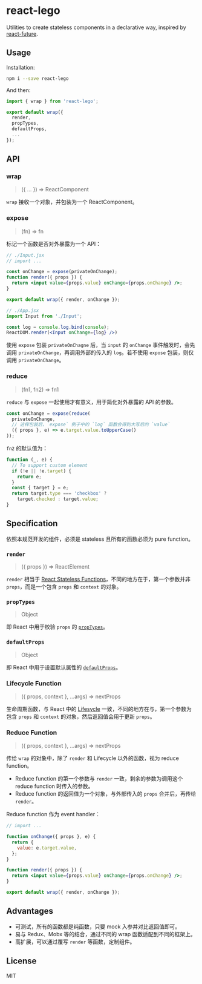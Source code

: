 # react-lego

Utilities to create stateless components in a declarative way, inspired by [react-future](https://github.com/reactjs/react-future/blob/master/09%20-%20Reduce%20State/01%20-%20Declarative%20Component%20Module.js).

## Usage

Installation:

```bash
npm i --save react-lego
```

And then:

```jsx
import { wrap } from 'react-lego';

export default wrap({
  render,
  propTypes,
  defaultProps,
  ...
});
```

## API

### wrap

> ({ ... }) => ReactComponent

`wrap` 接收一个对象，并包装为一个 ReactComponent。

### expose

> (fn) => fn

标记一个函数是否对外暴露为一个 API：

```jsx
// ./Input.jsx
// import ...

const onChange = expose(privateOnChange);
function render({ props }) {
  return <input value={props.value} onChange={props.onChange} />;
}

export default wrap({ render, onChange });

// ./App.jsx
import Input from './Input';

const log = console.log.bind(console);
ReactDOM.render(<Input onChange={log} />)
```

使用 `expose` 包装 `privateOnChagne` 后，当 `input` 的 `onChange` 事件触发时，会先调用 `privateOnChange`，再调用外部的传入的 `log`。若不使用 `expose` 包装，则仅调用 `privateOnChange`。

### reduce

> (fn1, fn2) => fn1

`reduce` 与 `expose` 一起使用才有意义，用于简化对外暴露的 API 的参数。

```jsx
const onChange = expose(reduce(
  privateOnChange,
  // 这样包装后，`expose` 例子中的 `log` 函数会得到大写后的 `value`
  ({ props }, e) => e.target.value.toUpperCase()
));
```

`fn2` 的默认值为：

```js
function (_, e) {
  // To support custom element
  if (!e || !e.target) {
    return e;
  }
  const { target } = e;
  return target.type === 'checkbox' ?
    target.checked : target.value;
}
```

## Specification

依照本规范开发的组件，必须是 stateless 且所有的函数必须为 pure function。

### `render`

> ({ props }) => ReactElement

`render` 相当于 [React Stateless Functions](https://facebook.github.io/react/docs/reusable-components.html#stateless-functions)，不同的地方在于，第一个参数并非 `props`，而是一个包含 `props` 和 `context` 的对象。

### `propTypes`

> Object

即 React 中用于校验 `props` 的 [`propTypes`](https://facebook.github.io/react/docs/reusable-components.html#prop-validation)。

### `defaultProps`

> Object

即 React 中用于设置默认属性的 [`defaultProps`](https://facebook.github.io/react/docs/reusable-components.html#default-prop-values)。

### Lifecycle Function

> ({ props, context }, ...args) => nextProps

生命周期函数，与 React 中的 [Lifesycle](https://facebook.github.io/react/docs/component-specs.html#lifecycle-methods) 一致，不同的地方在与，第一个参数为包含 `props` 和 `context` 的对象，然后返回值会用于更新 `props`。

### Reduce Function

> ({ props, context }, ...args) => nextProps

传给 `wrap` 的对象中，除了 `render` 和 Lifecycle 以外的函数，视为 reduce function。

* Reduce function 的第一个参数与 `render` 一致，剩余的参数为调用这个 reduce function 时传入的参数。
* Reduce function 的返回值为一个对象，与外部传入的 `props` 合并后，再传给 `render`。

Reduce function 作为 event handler：

```jsx
// import ...

function onChange({ props }, e) {
  return {
    value: e.target.value,
  };
}

function render({ props }) {
  return <input value={props.value} onChange={props.onChange} />;
}

export default wrap({ render, onChange });
```

## Advantages

* 可测试，所有的函数都是纯函数，只要 mock 入参并对比返回值即可。
* 易与 Redux、Mobx 等的结合，通过不同的 wrap 函数适配到不同的框架上。
* 高扩展，可以通过覆写 `render` 等函数，定制组件。

## License

MIT
